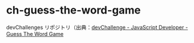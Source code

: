# ch-guess-the-word-game
devChallenges リポジトリ（出典：[devChallenge - JavaScript Developer - Guess The Word Game](https://devchallenges.io/challenge/guess-the-word)

